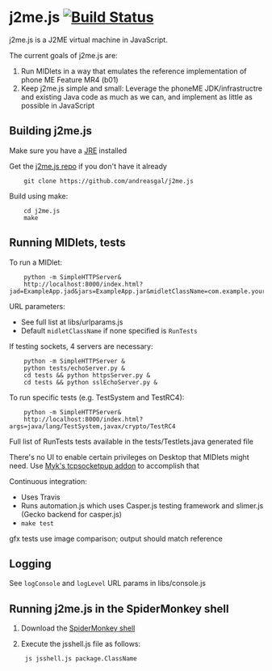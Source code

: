 # j2me.js [![Build Status](https://travis-ci.org/andreasgal/j2me.js.svg)](https://travis-ci.org/andreasgal/j2me.js)

j2me.js is a J2ME virtual machine in JavaScript.

The current goals of j2me.js are:

1. Run MIDlets in a way that emulates the reference implementation of phone ME Feature MR4 (b01)
1. Keep j2me.js simple and small: Leverage the phoneME JDK/infrastructre and existing Java code as much as we can, and implement as little as possible in JavaScript

## Building j2me.js

Make sure you have a [JRE](http://www.oracle.com/technetwork/java/javase/downloads/jre7-downloads-1880261.html) installed

Get the [j2me.js repo](https://github.com/andreasgal/j2me.js) if you don't have it already

        git clone https://github.com/andreasgal/j2me.js

Build using make:

        cd j2me.js
        make

## Running MIDlets, tests

To run a MIDlet:

        python -m SimpleHTTPServer&
        http://localhost:8000/index.html?jad=ExampleApp.jad&jars=ExampleApp.jar&midletClassName=com.example.yourClassNameHere

URL parameters:

* See full list at libs/urlparams.js
* Default `midletClassName` if none specified is `RunTests`

If testing sockets, 4 servers are necessary:

        python -m SimpleHTTPServer &
        python tests/echoServer.py &
        cd tests && python httpsServer.py &
        cd tests && python sslEchoServer.py &

To run specific tests (e.g. TestSystem and TestRC4):

        python -m SimpleHTTPServer&
        http://localhost:8000/index.html?args=java/lang/TestSystem,javax/crypto/TestRC4

Full list of RunTests tests available in the tests/Testlets.java generated file

There's no UI to enable certain privileges on Desktop that MIDlets might need. Use [Myk's tcpsocketpup addon](https://github.com/mykmelez/tcpsocketpup) to accomplish that

Continuous integration:

* Uses Travis
* Runs automation.js which uses Casper.js testing framework and slimer.js (Gecko backend for casper.js)
* `make test`

gfx tests use image comparison; output should match reference

## Logging

See `logConsole` and `logLevel` URL params in libs/console.js

## Running j2me.js in the SpiderMonkey shell

1. Download the [SpiderMonkey shell](https://developer.mozilla.org/en-US/docs/Mozilla/Projects/SpiderMonkey/Introduction_to_the_JavaScript_shell)
1. Execute the jsshell.js file as follows:

        js jsshell.js package.ClassName
